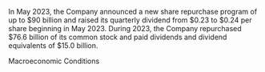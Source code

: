 In May 2023, the Company announced a new share repurchase  program  of up to $90 billion and raised its  quarterly  dividend
from $0.23 to $0.24 per share beginning in May 2023. During 2023, the Company repurchased $76.6 billion of its common stock
and paid dividends and dividend equivalents of $15.0 billion.

Macroeconomic Conditions